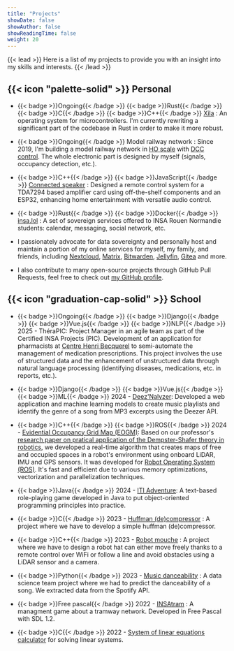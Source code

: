 ```yaml
---
title: "Projects"
showDate: false
showAuthor: false
showReadingTime: false
weight: 20
---
```


{{< lead >}}
Here is a list of my projects to provide you with an insight into my skills and interests.
{{< /lead >}}

## {{< icon "palette-solid" >}} Personal

- {{< badge >}}Ongoing{{< /badge >}} {{< badge >}}Rust{{< /badge >}} {{< badge >}}C{{< /badge >}} {{< badge >}}C++{{< /badge >}} [Xila](https://github.com/Xila-Project) : An operating system for microcontrollers. I'm currently rewriting a significant part of the codebase in Rust in order to make it more robust.

- {{< badge >}}Ongoing{{< /badge >}} Model railway network : Since 2019, I'm building a model railway network in [HO scale](https://en.wikipedia.org/wiki/HO_scale) with [DCC control](https://en.wikipedia.org/wiki/Digital_Command_Control). The whole electronic part is designed by myself (signals, occupancy detection, etc.).

- {{< badge >}}C++{{< /badge >}} {{< badge >}}JavaScript{{< /badge >}} [Connected speaker](https://github.com/AlixANNERAUD/Connected_speaker) : Designed a remote control system for a TDA7294 based amplifier card using off-the-shelf components and an ESP32, enhancing home entertainment with versatile audio control.

- {{< badge >}}Rust{{< /badge >}} {{< badge >}}Docker{{< /badge >}} [insa.lol](https://insa.lol) : A set of sovereign services offered to INSA Rouen Normandie students: calendar, messaging, social network, etc.
  
- I passionately advocate for data sovereignty and personally host and maintain a portion of my online services for myself, my family, and friends, including [Nextcloud](https://nextcloud.com/), [Matrix](https://matrix.org/), [Bitwarden](https://bitwarden.com/), [Jellyfin](https://jellyfin.org/), [Gitea](https://about.gitea.com/) and more.

- I also contribute to many open-source projects through GitHub Pull Requests, feel free to check out [my GitHub profile](https://github.com/AlixANNERAUD).

## {{< icon "graduation-cap-solid" >}} School

- {{< badge >}}Ongoing{{< /badge >}} {{< badge >}}Django{{< /badge >}} {{< badge >}}Vue.js{{< /badge >}} {{< badge >}}NLP{{< /badge >}} 2025 - ThéraPIC: Project Manager in an agile team as part of the Certified INSA Projects (PIC). Development of an application for pharmacists at [Centre Henri Becquerel](https://www.becquerel.fr/) to semi-automate the management of medication prescriptions. This project involves the use of structured data and the enhancement of unstructured data through natural language processing (identifying diseases, medications, etc. in reports, etc.).

- {{< badge >}}Django{{< /badge >}} {{< badge >}}Vue.js{{< /badge >}} {{< badge >}}ML{{< /badge >}} 2024 - [Deez'Nalyzer](https://github.com/AlixANNERAUD/Deez_Nalyzer): Developed a web application and machine learning models to create music playlists and identify the genre of a song from MP3 excerpts using the Deezer API.  

- {{< badge >}}C++{{< /badge >}} {{< badge >}}ROS{{< /badge >}} 2024 - [Evidential Occupancy Grid Map (EOGM)](https://github.com/AlixANNERAUD/Evidential_occupancy_map): Based on our professor's [research paper on pratical application of the Dempster-Shafer theory in robotics](https://www.researchgate.net/publication/337171728_25D_Evidential_Grids_for_Dynamic_Object_Detection), we developed a real-time algorithm that creates maps of free and occupied spaces in a robot's environment using onboard LiDAR, IMU and GPS sensors.
It was developed for [Robot Operating System (ROS)](https://en.wikipedia.org/wiki/Robot_Operating_System). 
It's fast and efficient due to various memory optimizations, vectorization and parallelization techniques. 

- {{< badge >}}Java{{< /badge >}} 2024 - [ITI Adventure](https://github.com/AlixANNERAUD/ITI_aventure): A text-based role-playing game developed in Java to put object-oriented programming principles into practice.
 
- {{< badge >}}C{{< /badge >}} 2023 - [Huffman (de)compressor](https://github.com/AlixANNERAUD/Huffman_compressor) : A project where we have to develop a simple huffman (de)compressor.

- {{< badge >}}C++{{< /badge >}} 2023 - [Robot mouche](https://github.com/AlixANNERAUD/Robot_Mouche) : A project where we have to design a robot  hat can either move freely thanks to a remote control over WiFi or follow a line and avoid obstacles using a LiDAR sensor and a camera.

- {{< badge >}}Python{{< /badge >}} 2023 - [Music danceability](https://github.com/AlixANNERAUD/Music_danceability_prediction) : A data science team project where we had to predict the danceability of a song. We extracted data from the Spotify API.
  
- {{< badge >}}Free pascal{{< /badge >}} 2022 - [INSAtram](https://github.com/AlixANNERAUD/INSAtram) : A managment game about a tramway network. Developed in Free Pascal with SDL 1.2.

- {{< badge >}}C{{< /badge >}} 2022 - [System of linear equations calculator](https://github.com/AlixANNERAUD/System_of_linear_equations_solver) for solving linear systems.
